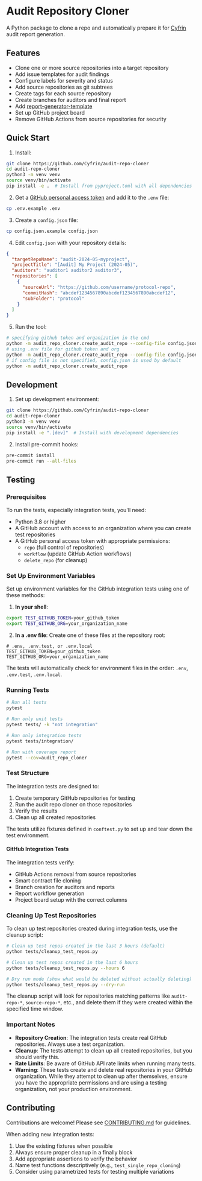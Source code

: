 # Audit Repository Cloner

A Python package to clone a repo and automatically prepare it for [Cyfrin](https://www.cyfrin.io/) audit report generation.

## Features

- Clone one or more source repositories into a target repository
- Add issue templates for audit findings
- Configure labels for severity and status
- Add source repositories as git subtrees
- Create tags for each source repository
- Create branches for auditors and final report
- Add [report-generator-template](https://github.com/Cyfrin/report-generator-template)
- Set up GitHub project board
- Remove GitHub Actions from source repositories for security

## Quick Start

1. Install:
```bash
git clone https://github.com/Cyfrin/audit-repo-cloner
cd audit-repo-cloner
python3 -m venv venv
source venv/bin/activate
pip install -e .  # Install from pyproject.toml with all dependencies
```

2. Get a [GitHub personal access token](https://docs.github.com/en/authentication/keeping-your-account-and-data-secure/creating-a-personal-access-token) and add it to the `.env` file:
```bash
cp .env.example .env
```

3. Create a `config.json` file:
```bash
cp config.json.example config.json
```

4. Edit `config.json` with your repository details:
```json
{
  "targetRepoName": "audit-2024-05-myproject",
  "projectTitle": "[Audit] My Project (2024-05)",
  "auditors": "auditor1 auditor2 auditor3",
  "repositories": [
    {
      "sourceUrl": "https://github.com/username/protocol-repo",
      "commitHash": "abcdef1234567890abcdef1234567890abcdef12",
      "subFolder": "protocol"
    }
  ]
}
```

5. Run the tool:
```bash
# specifying github token and organization in the cmd
python -m audit_repo_cloner.create_audit_repo --config-file config.json --github-token YOUR_TOKEN --organization YOUR_ORG
# using .env file for github token and org
python -m audit_repo_cloner.create_audit_repo --config-file config.json
# if config file is not specified, config.json is used by default
python -m audit_repo_cloner.create_audit_repo
```

## Development

1. Set up development environment:
```bash
git clone https://github.com/Cyfrin/audit-repo-cloner
cd audit-repo-cloner
python3 -m venv venv
source venv/bin/activate
pip install -e ".[dev]"  # Install with development dependencies
```

2. Install pre-commit hooks:
```bash
pre-commit install
pre-commit run --all-files
```

## Testing

### Prerequisites

To run the tests, especially integration tests, you'll need:

- Python 3.8 or higher
- A GitHub account with access to an organization where you can create test repositories
- A GitHub personal access token with appropriate permissions:
  - `repo` (full control of repositories)
  - `workflow` (update GitHub Action workflows)
  - `delete_repo` (for cleanup)

### Set Up Environment Variables

Set up environment variables for the GitHub integration tests using one of these methods:

1. **In your shell**:
```bash
export TEST_GITHUB_TOKEN=your_github_token
export TEST_GITHUB_ORG=your_organization_name
```

2. **In a .env file**: Create one of these files at the repository root:
```
# .env, .env.test, or .env.local
TEST_GITHUB_TOKEN=your_github_token
TEST_GITHUB_ORG=your_organization_name
```

The tests will automatically check for environment files in the order: `.env`, `.env.test`, `.env.local`.

### Running Tests

```bash
# Run all tests
pytest

# Run only unit tests
pytest tests/ -k "not integration"

# Run only integration tests
pytest tests/integration/

# Run with coverage report
pytest --cov=audit_repo_cloner
```

### Test Structure

The integration tests are designed to:

1. Create temporary GitHub repositories for testing
2. Run the audit repo cloner on those repositories
3. Verify the results
4. Clean up all created repositories

The tests utilize fixtures defined in `conftest.py` to set up and tear down the test environment.

#### GitHub Integration Tests

The integration tests verify:
- GitHub Actions removal from source repositories
- Smart contract file cloning
- Branch creation for auditors and reports
- Report workflow generation
- Project board setup with the correct columns

### Cleaning Up Test Repositories

To clean up test repositories created during integration tests, use the cleanup script:

```bash
# Clean up test repos created in the last 3 hours (default)
python tests/cleanup_test_repos.py

# Clean up test repos created in the last 6 hours
python tests/cleanup_test_repos.py --hours 6

# Dry run mode (show what would be deleted without actually deleting)
python tests/cleanup_test_repos.py --dry-run
```

The cleanup script will look for repositories matching patterns like `audit-repo-*`, `source-repo-*`, etc., and delete them if they were created within the specified time window.

### Important Notes

- **Repository Creation**: The integration tests create real GitHub repositories. Always use a test organization.
- **Cleanup**: The tests attempt to clean up all created repositories, but you should verify this.
- **Rate Limits**: Be aware of GitHub API rate limits when running many tests.
- **Warning**: These tests create and delete real repositories in your GitHub organization. While they attempt to clean up after themselves, ensure you have the appropriate permissions and are using a testing organization, not your production environment.

## Contributing

Contributions are welcome! Please see [CONTRIBUTING.md](CONTRIBUTING.md) for guidelines.

When adding new integration tests:
1. Use the existing fixtures when possible
2. Always ensure proper cleanup in a finally block
3. Add appropriate assertions to verify the behavior
4. Name test functions descriptively (e.g., `test_single_repo_cloning`)
5. Consider using parametrized tests for testing multiple variations